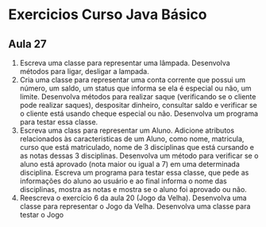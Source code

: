 # Exercicios Curso Java Básico

## Aula 27

1. Escreva uma classe para representar uma lâmpada. Desenvolva métodos para ligar, desligar a lampada.
2. Cria uma classe para representar uma conta corrente que possui um número, um saldo, um status que informa se ela é especial ou não, um limite. Desenvolva métodos para realizar saque (verificando se o cliente pode realizar saques), despositar dinheiro, consultar saldo e verificar se o cliente está usando cheque especial ou não. Desenvolva um programa para testar essa classe.
3. Escreva uma class para representar um Aluno. Adicione atributos relacionados às caracteristicas de um Aluno, como nome, matricula, curso que está matriculado, nome de 3 disciplinas que está cursando e as notas dessas 3 disciplinas. Desenvolva um método para verificar se o aluno está aprovado (nota maior ou igual a 7) em uma determinada disciplina. Escreva um programa para testar essa classe, que pede as informações do aluno ao usuário e ao final informa o nome das disciplinas, mostra as notas e mostra se o aluno foi aprovado ou não.
4. Reescreva o exercício 6 da aula 20 (Jogo da Velha). Desenvolva uma classe para representar o Jogo da Velha. Desenvolva uma classe para testar o Jogo